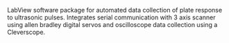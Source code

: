 LabView software package for automated data collection of plate response to ultrasonic pulses. Integrates serial communication with 3 axis scanner using allen bradley digital servos and oscilloscope data collection using a Cleverscope.
